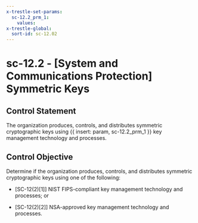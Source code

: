 ```yaml
---
x-trestle-set-params:
  sc-12.2_prm_1:
    values:
x-trestle-global:
  sort-id: sc-12.02
---
```


# sc-12.2 - \[System and Communications Protection\] Symmetric Keys

## Control Statement

The organization produces, controls, and distributes symmetric cryptographic keys using {{ insert: param, sc-12.2_prm_1 }} key management technology and processes.

## Control Objective

Determine if the organization produces, controls, and distributes symmetric cryptographic keys using one of the following:

- \[SC-12(2)[1]\] NIST FIPS-compliant key management technology and processes; or

- \[SC-12(2)[2]\] NSA-approved key management technology and processes.
